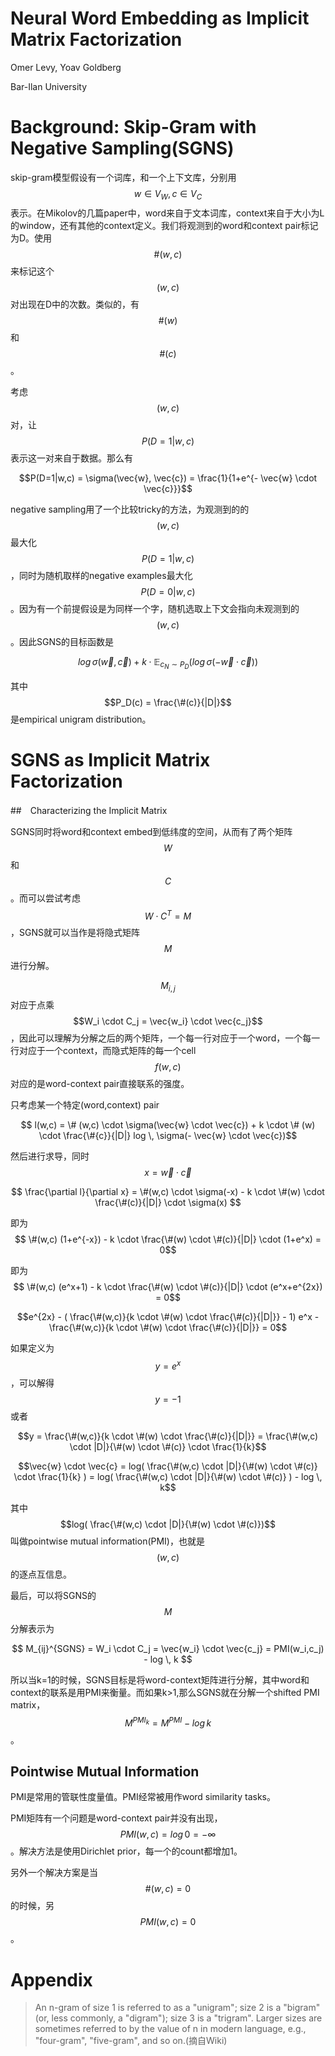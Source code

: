 # Neural Word Embedding as Implicit Matrix Factorization

Omer Levy, Yoav Goldberg

Bar-Ilan University

# Background: Skip-Gram with Negative Sampling(SGNS)

skip-gram模型假设有一个词库，和一个上下文库，分别用$$w \in V_W, c \in V_C$$表示。在Mikolov的几篇paper中，word来自于文本词库，context来自于大小为L的window，还有其他的context定义。我们将观测到的word和context pair标记为D。使用$$\#(w,c)$$来标记这个$$(w,c)$$对出现在D中的次数。类似的，有$$\#(w)$$和$$\#(c)$$。

考虑$$(w,c)$$对，让$$P(D=1|w,c)$$表示这一对来自于数据。那么有

$$P(D=1|w,c) = \sigma(\vec{w}, \vec{c}) = \frac{1}{1+e^{- \vec{w} \cdot \vec{c}}}$$

negative sampling用了一个比较tricky的方法，为观测到的的$$(w,c)$$最大化$$P(D=1|w,c)$$，同时为随机取样的negative examples最大化$$P(D=0|w,c)$$。因为有一个前提假设是为同样一个字，随机选取上下文会指向未观测到的$$(w,c)$$。因此SGNS的目标函数是

$$log \, \sigma(\vec{w}, \vec{c}) + k \cdot \mathbb{E}_{c_N \sim P_D}(log \, \sigma(- \vec{w} \cdot \vec{c} )) $$

其中$$P_D(c) = \frac{\#(c)}{|D|}$$是empirical unigram distribution。

# SGNS as Implicit Matrix Factorization

##　Characterizing the Implicit Matrix

SGNS同时将word和context embed到低纬度的空间，从而有了两个矩阵$$W$$和$$C$$。而可以尝试考虑$$W \cdot C^T = M$$，SGNS就可以当作是将隐式矩阵$$M$$进行分解。

$$M_{i,j}$$对应于点乘 $$W_i \cdot C_j = \vec{w_i} \cdot \vec{c_j}$$，因此可以理解为分解之后的两个矩阵，一个每一行对应于一个word，一个每一行对应于一个context，而隐式矩阵的每一个cell $$f(w,c)$$对应的是word-context pair直接联系的强度。

只考虑某一个特定(word,context) pair

$$ l(w,c) = \# (w,c) \cdot \sigma(\vec{w} \cdot \vec{c}) + k \cdot \# (w) \cdot \frac{\#{c}}{|D|} log \, \sigma(- \vec{w} \cdot \vec{c})$$

然后进行求导，同时$$x = \vec{w} \cdot \vec{c}$$

$$ \frac{\partial l}{\partial x} = \#(w,c) \cdot \sigma(-x) - k \cdot \#(w) \cdot \frac{\#(c)}{|D|} \cdot \sigma(x) $$

即为 $$ \#(w,c) (1+e^{-x}) - k \cdot \frac{\#(w) \cdot \#(c)}{|D|} \cdot (1+e^x) = 0$$

即为 $$ \#(w,c) (e^x+1) - k \cdot \frac{\#(w) \cdot \#(c)}{|D|} \cdot (e^x+e^{2x}) = 0$$

$$e^{2x} - ( \frac{\#(w,c)}{k \cdot \#(w) \cdot \frac{\#(c)}{|D|}} - 1) e^x - \frac{\#(w,c)}{k \cdot \#(w) \cdot \frac{\#(c)}{|D|}} = 0$$

如果定义为$$y=e^x$$，可以解得$$y=-1$$或者

$$y = \frac{\#(w,c)}{k \cdot \#(w) \cdot \frac{\#(c)}{|D|}} = \frac{\#(w,c) \cdot |D|}{\#(w) \cdot \#(c)} \cdot \frac{1}{k}$$

$$\vec{w} \cdot \vec{c} = log( \frac{\#(w,c) \cdot |D|}{\#(w) \cdot \#(c)} \cdot \frac{1}{k} ) = log( \frac{\#(w,c) \cdot |D|}{\#(w) \cdot \#(c)} ) - log \, k$$

其中 $$log( \frac{\#(w,c) \cdot |D|}{\#(w) \cdot \#(c)})$$ 叫做pointwise mutual information(PMI)，也就是$$(w,c)$$的逐点互信息。

最后，可以将SGNS的$$M$$分解表示为

$$ M_{ij}^{SGNS} = W_i \cdot C_j = \vec{w_i} \cdot \vec{c_j} = PMI(w_i,c_j) - log \, k $$

所以当k=1的时候，SGNS目标是将word-context矩阵进行分解，其中word和context的联系是用PMI来衡量。而如果k>1,那么SGNS就在分解一个shifted PMI matrix，$$M^{PMI_k} = M^{PMI} - log \, k$$。

## Pointwise Mutual Information

PMI是常用的管联性度量值。PMI经常被用作word similarity tasks。

PMI矩阵有一个问题是word-context pair并没有出现，$$PMI(w,c) = log\, 0 = -\infty$$。解决方法是使用Dirichlet prior，每一个的count都增加1。

另外一个解决方案是当$$\#(w,c)=0$$的时候，另$$PMI(w,c)=0$$。

# Appendix

> An n-gram of size 1 is referred to as a "unigram"; size 2 is a "bigram" (or, less commonly, a "digram"); size 3 is a "trigram". Larger sizes are sometimes referred to by the value of n in modern language, e.g., "four-gram", "five-gram", and so on.(摘自Wiki)